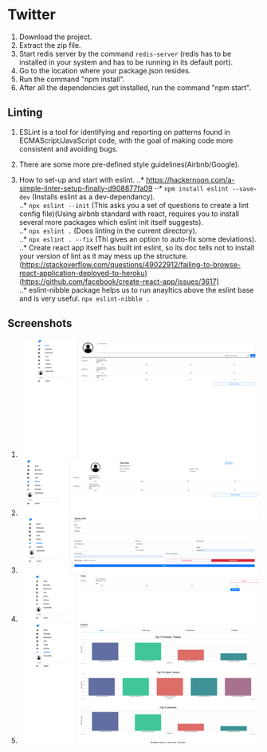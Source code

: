 # Twitter

1. Download the project.  
2. Extract the zip file.
3. Start redis server by the command ```redis-server``` (redis has to be installed in your system and has to be running in its default port).
4. Go to the location where your package.json resides.  
5. Run the command "npm install".  
6. After all the dependencies get installed, run the command "npm start".

## Linting

1. ESLint is a tool for identifying and reporting on patterns found in ECMAScript/JavaScript code, with the goal of making code more consistent and avoiding bugs.

2. There are some more pre-defined style guidelines(Airbnb/Google).

3. How to set-up and start with eslint.
..* <https://hackernoon.com/a-simple-linter-setup-finally-d908877fa09>
⋅⋅* ```npm install eslint --save-dev``` (Installs eslint as a dev-dependancy).  
..* ```npx eslint --init``` (This asks you a set of questions to create a lint config file)(Using airbnb standard with react, requires you to install several more packages which eslint init itself suggests).  
..* ```npx eslint .``` (Does linting in the current directory).  
..* ```npx eslint . --fix``` (Thi gives an option to auto-fix some deviations).  
..* Create react app itself has built int eslint, so its doc tells not to install your version of lint as it may mess up the structure. (<https://stackoverflow.com/questions/49022912/failing-to-browse-react-application-deployed-to-heroku)>(<https://github.com/facebook/create-react-app/issues/3617)>  
..* eslint-nibble package helps us to run anayltics above the eslint base and is very useful. ```npx eslint-nibble .```

## Screenshots

1. ![Alt text](screenshots/HomePage.png?raw=true "Title")
2. ![Alt text](screenshots/ProfilePage.png?raw=true "Title")
3. ![Alt text](screenshots/EditProfile.png?raw=true "Title")
4. ![Alt text](screenshots/OpenTweet.png?raw=true "Title")
5. ![Alt text](screenshots/Analytics.png?raw=true "Title")

